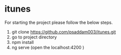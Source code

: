 # itunes

For starting the project please follow the below steps.
1. git clone   https://github.com/psaddam003/itunes.git
2. go to project directory
3. npm install
4. ng serve (open the localhost:4200 )
